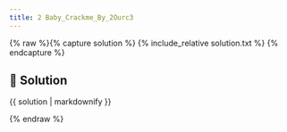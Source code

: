 ```yaml
---
title: 2 Baby_Crackme_By_2Ourc3
---
```


{% raw %}{% capture solution %}
{% include_relative solution.txt %}
{% endcapture %}

## 📝 Solution

{{ solution | markdownify }}

{% endraw %}

